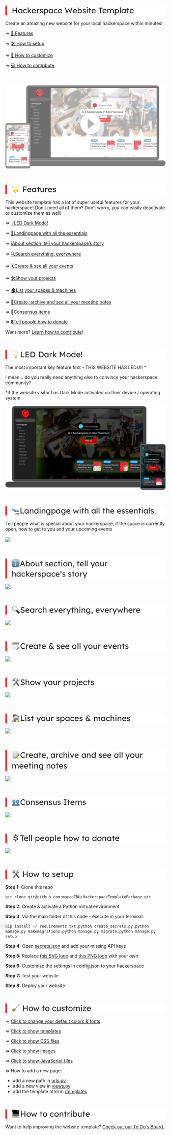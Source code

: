 
![Hackerspace Website Template](./readme_images/heading_template_name.png "Hackerspace Website Template")

Create an amazing new website for your local hackerspace within minutes!

=> [🌟 Features](#features)

=> [🛠 How to setup](#setup)

=> [🧹 How to customize](#customize)

=> [💻 How to contribute](#contribute)

<br/><br/>
[<img src="./readme_images/screenshot_1.png">](https://www.youtube.com/watch?v=lsepx_z1kbU)

<br/><br/>
<img alt="Features" src="./readme_images/heading_features.png" id="features" >

This website template has a lot of super useful features for your hackerspace! Don’t need all of them? Don’t worry, you can easily deactivate or customize them as well!

=> [💡LED Dark Mode!](#dark-mode)

=> [🛬Landingpage with all the essentials](#landingpage)

=> [ℹ️About section, tell your hackerspace’s story](#about)

=> [🔍Search everything, everywhere](#search)

=> [🗓Create & see all your events](#events)

=> [🛠Show your projects](#projects)

=> [🏠List your spaces & machines](#spaces)

=> [📝Create, archive and see all your meeting notes](#meeting-notes)

=> [👥Consensus Items](#consensus)

=> [💲Tell people how to donate](#donate)

Want more? [Learn how to contribute](#contribute)!

<br/><br/>
<img alt="💡LED Dark Mode!" src="./readme_images/heading_led_darkmode.png" id="dark-mode" >

The most important key feature first - THIS WEBSITE HAS LEDs!!! *

I mean… do you really need anything else to convince your hackerspace community?

*if the website visitor has Dark Mode activated on their device / operating system
<br/><br/>
<img src="./readme_images/screenshot_led_dark_mode.png" >

<br/><br/>
<img alt="🛬Landingpage with all the essentials" src="./readme_images/heading_landingpage.png" id="landingpage" >

Tell people what is special about your hackerspace, if the space is currently open, how to get to you and your upcoming events 
<br/><br/>
[<img src="https://media.giphy.com/media/PhZ4vnwqJSuidLycQH/source.gif">](https://media.giphy.com/media/PhZ4vnwqJSuidLycQH/source.gif)

<br/><br/>
<img alt="ℹ️About section, tell your hackerspace’s story" src="./readme_images/heading_about.png" id="about" >

[<img src="https://media.giphy.com/media/ejJlMZGeFhQ2kzBtuv/source.gif">](https://media.giphy.com/media/ejJlMZGeFhQ2kzBtuv/source.gif)

<br/><br/>
<img alt="🔍Search everything, everywhere" src="./readme_images/heading_search.png" id="search" >

[<img src="https://media.giphy.com/media/PhZXasQcgHTOLzSrZX/source.gif">](https://media.giphy.com/media/PhZXasQcgHTOLzSrZX/source.gif)

<br/><br/>
<img alt="🗓Create & see all your events" src="./readme_images/heading_events.png" id="events" >

[<img src="https://media.giphy.com/media/hU47h8DA0FY4k0L1DV/source.gif">](https://media.giphy.com/media/hU47h8DA0FY4k0L1DV/source.gif)

<br/><br/>
<img alt="🛠Show your projects" src="./readme_images/heading_projects.png" id="projects" >

[<img src="https://media.giphy.com/media/Urynrna0njBO8aOcHV/source.gif">](https://media.giphy.com/media/Urynrna0njBO8aOcHV/source.gif)


<br/><br/>
<img alt="🏠List your spaces & machines" src="./readme_images/heading_spaces.png" id="spaces" >

[<img src="https://media.giphy.com/media/KZ44vfSHmTEbqIuLun/source.gif">](https://media.giphy.com/media/KZ44vfSHmTEbqIuLun/source.gif)


<br/><br/>
<img alt="📝Create, archive and see all your meeting notes" src="./readme_images/heading_meeting_notes.png" id="meeting-notes" >

[<img src="https://media.giphy.com/media/gHEtvxEFLcoViOzgTU/source.gif">](https://media.giphy.com/media/gHEtvxEFLcoViOzgTU/source.gif)


<br/><br/>
<img alt="👥Consensus Items" src="./readme_images/heading_consensus.png" id="consensus" >

[<img src="https://media.giphy.com/media/QYjC6A5guL3dLnWovQ/source.gif">](https://media.giphy.com/media/QYjC6A5guL3dLnWovQ/source.gif)


<br/><br/>
<img alt="💲Tell people how to donate" src="./readme_images/heading_donate.png" id="donate" >

[<img src="https://media.giphy.com/media/kHqtT44bciusHqgwUf/source.gif">](https://media.giphy.com/media/kHqtT44bciusHqgwUf/source.gif)


<br/><br/>
<img alt="🛠 How to setup" src="./readme_images/heading_setup.png" id="setup" >

**Step 1:** Clone this repo
```
git clone git@github.com:marcoEDU/HackerspaceTemplatePackage.git
```

**Step 2:** Create & activate a Python virtual environment

**Step 3:** Via the main folder of this code - execute in your terminal: 

```
pip install -r requirements.txt;python create_secrets.py;python manage.py makemigrations;python manage.py migrate;python manage.py setup
```

**Step 4:** Open [secrets.json](./secrets.json) and add your missing API keys

**Step 5:** Replace [this SVG logo](./hackerspace/Website/static/images/logo.svg) and [this PNG logo](./hackerspace/Website/static/images/logo.png) with your own

**Step 6:** Customize the settings in [config.json](./config.json) to your hackerspace

**Step 7:** Test your website

**Step 8:** Deploy your website

<br/><br/>
<img alt="🧹 How to customize" src="./readme_images/heading_customize.png" id="customize" >

=> [Click to change your default colors & fonts](./hackerspace/CUSTOMIZE/CSS.py)

=> [Click to show templates](./hackerspace/Website/templates/)

=> [Click to show CSS files](./hackerspace/Website/static/css/)

=> [Click to show images](./hackerspace/Website/static/images/)

=> [Click to show JavaScript files](./hackerspace/Website/static/js/)

=> How to add a new page:

-  add a new path in [urls.py](./hackerspace/urls.py)
- add a new view in [views.py](./hackerspace/Website/views.py)
- add the template html in [/templates](./hackerspace/Website/templates/)

<br/><br/>
<img alt="💻How to contribute" src="./readme_images/heading_contribute.png" id="contribute" >

Want to help improving the website template? [Check out our To Do's Board.](https://github.com/marcoEDU/HackerspaceTemplatePackage/projects/1)
